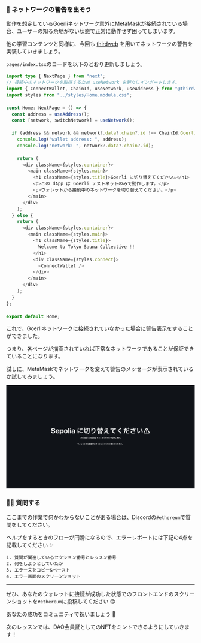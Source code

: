 ### 🚨 ネットワークの警告を出そう

動作を想定しているGoerliネットワーク意外にMetaMaskが接続されている場合、ユーザーの知る余地がない状態で正常に動作せず困ってしまいます。

他の学習コンテンツと同様に、今回も [thirdweb](https://thirdweb.com/) を用いてネットワークの警告を実装していきましょう。

`pages/index.tsx`のコードを以下のとおり更新しましょう。

```typescript
import type { NextPage } from "next";
// 接続中のネットワークを取得するため useNetwork を新たにインポートします。
import { ConnectWallet, ChainId, useNetwork, useAddress } from "@thirdweb-dev/react";
import styles from "../styles/Home.module.css";

const Home: NextPage = () => {
  const address = useAddress();
  const [network, switchNetwork] = useNetwork();

  if (address && network && network?.data?.chain?.id !== ChainId.Goerli) {
    console.log("wallet address: ", address);
    console.log("network: ", network?.data?.chain?.id);

    return (
      <div className={styles.container}>
        <main className={styles.main}>
          <h1 className={styles.title}>Goerli に切り替えてください⚠️</h1>
          <p>この dApp は Goerli テストネットのみで動作します。</p>
          <p>ウォレットから接続中のネットワークを切り替えてください。</p>
        </main>
      </div>
    );
  } else {
    return (
      <div className={styles.container}>
        <main className={styles.main}>
          <h1 className={styles.title}>
            Welcome to Tokyo Sauna Collective !!
          </h1>
          <div className={styles.connect}>
            <ConnectWallet />
          </div>
        </main>
      </div>
    );
  }
};

export default Home;
```

これで、Goerliネットワークに接続されていなかった場合に警告表示をすることができました。

つまり、各ページが描画されていれば正常なネットワークであることが保証できていることになります。

試しに、MetaMaskでネットワークを変えて警告のメッセージが表示されているか試してみましょう。

![](/public/images/ETH-DAO/section-1/1_4_1.png)


### 🙋‍♂️ 質問する

ここまでの作業で何かわからないことがある場合は、Discordの`#ethereum`で質問をしてください。

ヘルプをするときのフローが円滑になるので、エラーレポートには下記の4点を記載してください ✨

```
1. 質問が関連しているセクション番号とレッスン番号
2. 何をしようとしていたか
3. エラー文をコピー&ペースト
4. エラー画面のスクリーンショット
```

---

ぜひ、あなたのウォレットに接続が成功した状態でのフロントエンドのスクリーンショットを`#ethereum`に投稿してください 😊

あなたの成功をコミュニティで祝いましょう 🎉

次のレッスンでは、DAO会員証としてのNFTをミントできるようにしていきます！
